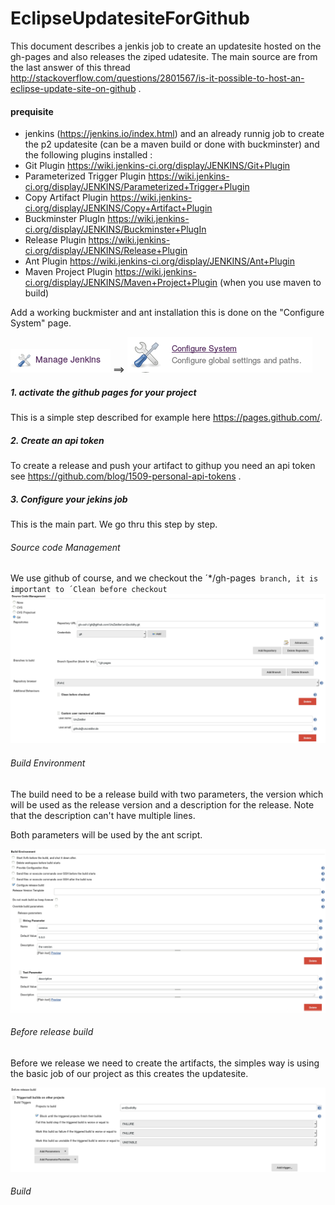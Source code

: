 # EclipseUpdatesiteForGithub

This document describes a jenkis job to create an updatesite hosted on the gh-pages and also releases the ziped udatesite.
The main source are from the last answer of this thread  http://stackoverflow.com/questions/2801567/is-it-possible-to-host-an-eclipse-update-site-on-github . 

#### prequisite

* jenkins  (https://jenkins.io/index.html) and an already runnig job to create the p2 updatesite (can be a maven build or done with buckminster) and the following plugins installed :
 * Git Plugin  https://wiki.jenkins-ci.org/display/JENKINS/Git+Plugin
 * Parameterized Trigger Plugin https://wiki.jenkins-ci.org/display/JENKINS/Parameterized+Trigger+Plugin
 * Copy Artifact Plugin https://wiki.jenkins-ci.org/display/JENKINS/Copy+Artifact+Plugin
 * Buckminster PlugIn https://wiki.jenkins-ci.org/display/JENKINS/Buckminster+PlugIn
 * Release Plugin https://wiki.jenkins-ci.org/display/JENKINS/Release+Plugin
 * Ant Plugin https://wiki.jenkins-ci.org/display/JENKINS/Ant+Plugin
 * Maven Project Plugin https://wiki.jenkins-ci.org/display/JENKINS/Maven+Project+Plugin (when you use maven to build)
 
Add a working buckmister and ant installation this is done on the "Configure System" page.   
 
 ![manage_jenkins](images/Manage_Jenkins.png) ==>  ![configure_jenkins](images/Configure_System.png) 

##### 1. activate the github pages for your project
 
This is a simple step described for example here https://pages.github.com/.

##### 2. Create an api token

To create a release and push your artifact to githup you need an api token see https://github.com/blog/1509-personal-api-tokens .

##### 3. Configure your jekins job

This is the main part. We go thru this step by step.

###### Source code Management

We use github of course, and we checkout the ´*/gh-pages` branch, it is important to ´Clean before checkout`
![manage_jenkins](images/Source_Code_Management.png)


###### Build Environment

The build need to be a release build with two parameters, the version which will be used as the release version and a description for the release. Note that the description can't have multiple lines.

Both parameters will be used by the ant script.

![manage_jenkins](images/Build_Enviorment.png) 


###### Before release build

Before we release we need to create the artifacts, the simples way is using the basic job of our project as this creates the updatesite.

![manage_jenkins](images/Before_release_build.png) 

###### Build 



